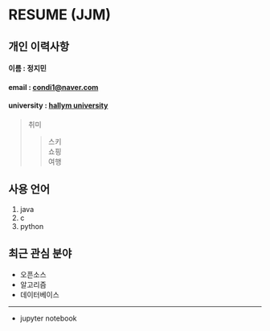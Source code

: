 # RESUME (JJM)

## 개인 이력사항  
   #### 이름 : 정지민
   #### email : condi1@naver.com
   #### university : [hallym university](http://wwww.hallym.ac.kr)

> 취미   
> > 스키     
> > 쇼핑    
> > 여행    

## 사용 언어
1. java
2. c
3. python

## 최근 관심 분야  
* 오픈소스  
* 알고리즘   
* 데이터베이스  
**********
* jupyter notebook
